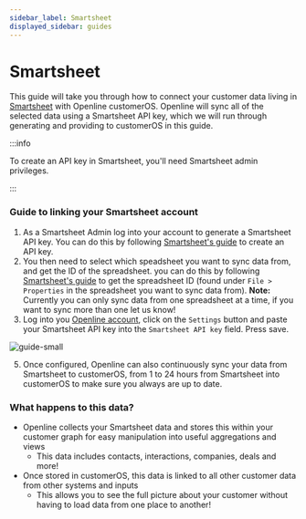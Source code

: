```yaml
---
sidebar_label: Smartsheet
displayed_sidebar: guides
---
```


# Smartsheet

This guide will take you through how to connect your customer data living in [Smartsheet][smartsheet] with Openline customerOS. Openline will sync all of the selected data using a Smartsheet API key, which we will run through generating and providing to customerOS in this guide.
 
:::info 

To create an API key in Smartsheet, you'll need Smartsheet admin privileges. 

:::

### Guide to linking your Smartsheet account

1. As a Smartsheet Admin log into your account to generate a Smartsheet API key. You can do this by following [Smartsheet's guide][smartsheet-api-guide] to create an API key.
3. You then need to select which speadsheet you want to sync data from, and get the ID of the spreadsheet. you can do this by following [Smartsheet's guide][smartsheet-id-guide] to get the spreadsheet ID (found under `File > Properties` in the spreadsheet you want to sync data from).
**Note:** Currently you can only sync data from one spreadsheet at a time, if you want to sync more than one let us know!
4. Log into you [Openline account][openline], click on the `Settings` button and paste your Smartsheet API key into the `Smartsheet API key` field.  Press save.

![guide-small](@site/static/img/guides/smartsheet/smartsheet-settings.png)

5. Once configured, Openline can also continuously sync your data from Smartsheet to customerOS, from 1 to 24 hours from Smartsheet into customerOS to make sure you always are up to date.

<!--- TODO: update with sync details ---->

### What happens to this data?

- Openline collects your Smartsheet data and stores this within your customer graph for easy manipulation into useful aggregations and views
  - This data includes contacts, interactions, companies, deals and more!
- Once stored in customerOS, this data is linked to all other customer data from other systems and inputs
  - This allows you to see the full picture about your customer without having to load data from one place to another!

<!--- References ---->

[smartsheet]: https://www.smartsheet.com/
[smartsheet-api-guide]: https://help.smartsheet.com/articles/2482389-generate-API-key
[smartsheet-id-guide]: https://help.smartsheet.com/articles/2482711-get-smartsheet-ids
[openline]: https://app.customeros.ai/

